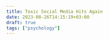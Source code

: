 ```yaml
---
title: Toxic Social Media Hits Again
date: 2023-08-26T14:15:19+03:00
draft: true
tags: ["psychology"]
---
```


